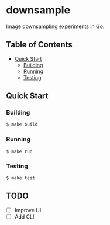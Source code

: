 # downsample

Image downsampling experiments in Go.


## Table of Contents

- [Quick Start](#quick-start)
	- [Building](#building)
	- [Running](#running)
	- [Testing](#testing)


## Quick Start


### Building

```console
$ make build
```


### Running

```console
$ make run
```


### Testing

```console
$ make test
```

## TODO

- [ ] Improve UI
- [ ] Add CLI
